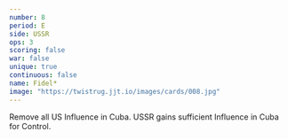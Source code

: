 ```yaml
---
number: 8
period: E
side: USSR
ops: 3
scoring: false
war: false
unique: true
continuous: false
name: Fidel*
image: "https://twistrug.jjt.io/images/cards/008.jpg"
---
```

Remove all US Influence in Cuba. USSR gains sufficient Influence in Cuba for Control.
